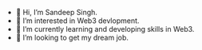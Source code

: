 - 👋 Hi, I’m Sandeep Singh.
- 👀 I’m interested in Web3 devlopment.
- 🌱 I’m currently learning and developing skills in Web3.
- 💞️ I’m looking to get my dream job.


<!---
snmsndhu/snmsndhu is a ✨ special ✨ repository because its `README.md` (this file) appears on your GitHub profile.
You can click the Preview link to take a look at your changes.
--->
